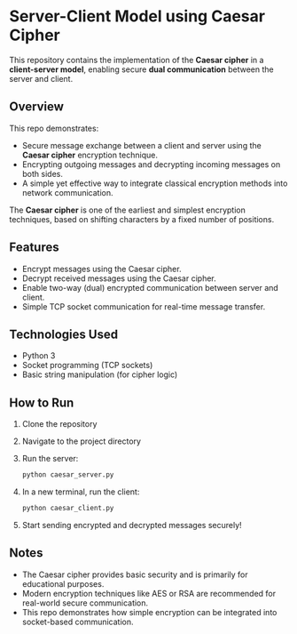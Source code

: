 # Server-Client Model using Caesar Cipher
This repository contains the implementation of the **Caesar cipher** in a **client-server model**, enabling secure **dual communication** between the server and client.

## Overview

This repo demonstrates:
- Secure message exchange between a client and server using the **Caesar cipher** encryption technique.
- Encrypting outgoing messages and decrypting incoming messages on both sides.
- A simple yet effective way to integrate classical encryption methods into network communication.

The **Caesar cipher** is one of the earliest and simplest encryption techniques, based on shifting characters by a fixed number of positions.

## Features

- Encrypt messages using the Caesar cipher.
- Decrypt received messages using the Caesar cipher.
- Enable two-way (dual) encrypted communication between server and client.
- Simple TCP socket communication for real-time message transfer.

## Technologies Used

- Python 3
- Socket programming (TCP sockets)
- Basic string manipulation (for cipher logic)

## How to Run

1. Clone the repository

2. Navigate to the project directory

3. Run the server:
   ```bash
   python caesar_server.py
   ```

4. In a new terminal, run the client:
   ```bash
   python caesar_client.py
   ```

5. Start sending encrypted and decrypted messages securely!

## Notes

- The Caesar cipher provides basic security and is primarily for educational purposes.
- Modern encryption techniques like AES or RSA are recommended for real-world secure communication.
- This repo demonstrates how simple encryption can be integrated into socket-based communication.
